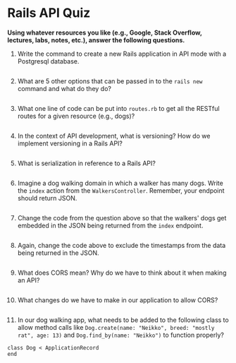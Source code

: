 # Rails API Quiz

**Using whatever resources you like (e.g., Google, Stack Overflow, lectures, labs, notes, etc.), answer the following questions.**

1. Write the command to create a new Rails application in API mode with a Postgresql database.

```
```

2. What are 5 other options that can be passed in to the `rails new` command and what do they do?

```
```

3. What one line of code can be put into `routes.rb` to get all the RESTful routes for a given resource (e.g., dogs)?

```
```

4. In the context of API development, what is versioning? How do we implement versioning in a Rails API?

```
```

5. What is serialization in reference to a Rails API?

```
```

6. Imagine a dog walking domain in which a walker has many dogs. Write the `index` action from the `WalkersController`. Remember, your endpoint should return JSON.

```
```

7. Change the code from the question above so that the walkers' dogs get embedded in the JSON being returned from the `index` endpoint.

```
```

8. Again, change the code above to exclude the timestamps from the data being returned in the JSON.

```
```

9. What does CORS mean? Why do we have to think about it when making an API?

```
```

10. What changes do we have to make in our application to allow CORS?

```
```

11. In our dog walking app, what needs to be added to the following class to allow method calls like `Dog.create(name: "Neikko", breed: "mostly rat", age: 13)` and `Dog.find_by(name: "Neikko")` to function properly?

```
class Dog < ApplicationRecord
end
```

```
```




